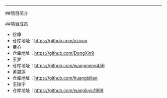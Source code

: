 # 
----
##项目简介

##项目成员
* 徐峥
 * 仓库地址：https://github.com/xzicon
* 董心
 * 仓库地址：https://github.com/DongXin9
* 王梦
 * 仓库地址：https://github.com/wangmeng456
* 黄碧莲
 * 仓库地址：https://github.com/huangbilian
* 王陆宇
 * 仓库地址：https://github.com/wangluyu1998

